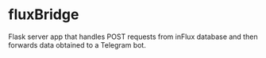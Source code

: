 # fluxBridge
Flask server app that handles POST requests from inFlux database and then forwards data obtained to a Telegram bot.
